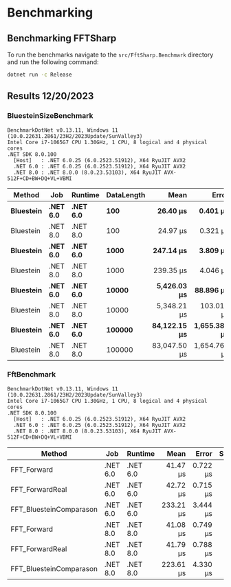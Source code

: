 # Benchmarking 

## Benchmarking FFTSharp

To run the benchmarks navigate to the `src/FftSharp.Benchmark` directory and run the following command:

```bash
dotnet run -c Release
```

## Results 12/20/2023

### BluesteinSizeBenchmark
```
BenchmarkDotNet v0.13.11, Windows 11 (10.0.22631.2861/23H2/2023Update/SunValley3)
Intel Core i7-1065G7 CPU 1.30GHz, 1 CPU, 8 logical and 4 physical cores
.NET SDK 8.0.100
  [Host]   : .NET 6.0.25 (6.0.2523.51912), X64 RyuJIT AVX2
  .NET 6.0 : .NET 6.0.25 (6.0.2523.51912), X64 RyuJIT AVX2
  .NET 8.0 : .NET 8.0.0 (8.0.23.53103), X64 RyuJIT AVX-512F+CD+BW+DQ+VL+VBMI
```
| Method    | Job      | Runtime  | DataLength | Mean         | Error        | StdDev       | Gen0     | Gen1     | Gen2     | Allocated   |
|---------- |--------- |--------- |----------- |-------------:|-------------:|-------------:|---------:|---------:|---------:|------------:|
| **Bluestein** | **.NET 6.0** | **.NET 6.0** | **100**        |     **26.40 μs** |     **0.401 μs** |     **0.375 μs** |   **7.1716** |   **0.0305** |        **-** |    **29.36 KB** |
| Bluestein | .NET 8.0 | .NET 8.0 | 100        |     24.97 μs |     0.321 μs |     0.284 μs |   7.1716 |        - |        - |    29.36 KB |
| **Bluestein** | **.NET 6.0** | **.NET 6.0** | **1000**       |    **247.14 μs** |     **3.809 μs** |     **3.181 μs** |  **58.1055** |  **16.1133** |        **-** |   **239.49 KB** |
| Bluestein | .NET 8.0 | .NET 8.0 | 1000       |    239.35 μs |     4.046 μs |     3.379 μs |  58.1055 |  16.3574 |        - |   239.49 KB |
| **Bluestein** | **.NET 6.0** | **.NET 6.0** | **10000**      |  **5,426.03 μs** |    **88.896 μs** |   **102.372 μs** | **984.3750** | **984.3750** | **984.3750** |  **3641.08 KB** |
| Bluestein | .NET 8.0 | .NET 8.0 | 10000      |  5,348.21 μs |   103.018 μs |    86.025 μs | 984.3750 | 984.3750 | 984.3750 |  3641.04 KB |
| **Bluestein** | **.NET 6.0** | **.NET 6.0** | **100000**     | **84,122.15 μs** | **1,655.385 μs** | **2,374.104 μs** | **833.3333** | **833.3333** | **833.3333** | **29749.57 KB** |
| Bluestein | .NET 8.0 | .NET 8.0 | 100000     | 83,047.50 μs | 1,654.760 μs | 2,718.818 μs | 666.6667 | 666.6667 | 666.6667 | 29751.45 KB |

### FftBenchmark
```
BenchmarkDotNet v0.13.11, Windows 11 (10.0.22631.2861/23H2/2023Update/SunValley3)
Intel Core i7-1065G7 CPU 1.30GHz, 1 CPU, 8 logical and 4 physical cores
.NET SDK 8.0.100
  [Host]   : .NET 6.0.25 (6.0.2523.51912), X64 RyuJIT AVX2
  .NET 6.0 : .NET 6.0.25 (6.0.2523.51912), X64 RyuJIT AVX2
  .NET 8.0 : .NET 8.0.0 (8.0.23.53103), X64 RyuJIT AVX-512F+CD+BW+DQ+VL+VBMI
```
| Method                  | Job      | Runtime  | Mean      | Error    | StdDev   | Gen0    | Gen1    | Allocated |
|------------------------ |--------- |--------- |----------:|---------:|---------:|--------:|--------:|----------:|
| FFT_Forward             | .NET 6.0 | .NET 6.0 |  41.47 μs | 0.722 μs | 0.676 μs |  1.9531 |       - |   8.02 KB |
| FFT_ForwardReal         | .NET 6.0 | .NET 6.0 |  42.72 μs | 0.715 μs | 0.669 μs |  2.9297 |       - |  12.06 KB |
| FFT_BluesteinComparason | .NET 6.0 | .NET 6.0 | 233.21 μs | 3.444 μs | 3.053 μs | 54.4434 | 15.3809 | 224.24 KB |
| FFT_Forward             | .NET 8.0 | .NET 8.0 |  41.08 μs | 0.749 μs | 0.585 μs |  1.9531 |       - |   8.02 KB |
| FFT_ForwardReal         | .NET 8.0 | .NET 8.0 |  41.79 μs | 0.788 μs | 0.698 μs |  2.9297 |       - |  12.06 KB |
| FFT_BluesteinComparason | .NET 8.0 | .NET 8.0 | 223.61 μs | 4.330 μs | 4.633 μs | 54.4434 | 15.3809 | 224.23 KB |
